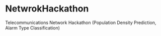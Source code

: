 # NetwrokHackathon
Telecommunications Network Hackathon (Population Density Prediction, Alarm Type Classification)
